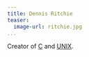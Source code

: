 ```yaml
---
title: Dennis Ritchie
teaser:
  image-url: ritchie.jpg
...
```


Creator of [C](c.html) and [UNIX](unix.html).
